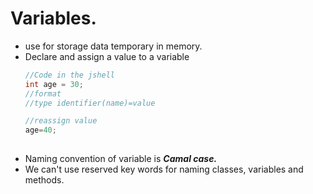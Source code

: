 # Variables.

- use for storage data temporary in memory.
- Declare and assign a value to a variable
  ```java
  //Code in the jshell
  int age = 30;
  //format
  //type identifier(name)=value
  
  //reassign value 
  age=40;
	
  ```
- Naming convention of variable is ***Camal case.***
- We can't use reserved key words for naming classes, variables and methods.